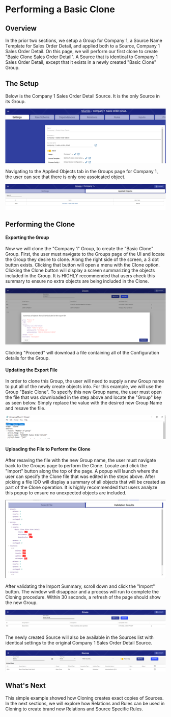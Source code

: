 # Performing a Basic Clone

## Overview

In the prior two sections, we setup a Group for Company 1, a Source Name Template for Sales Order Detail, and applied both to a Source, Company 1 Sales Order Detail. On this page, we will perform our first clone to create "Basic Clone Sales Order Detail". A Source that is identical to Company 1 Sales Order Detail, except that it exists in a newly created "Basic Clone" Group.

## The Setup

Below is the Company 1 Sales Order Detail Source. It is the only Source in its Group.

![All alone](<../../../.gitbook/assets/image (388) (1) (1).png>)

Navigating to the Applied Objects tab in the Groups page for Company 1, the user can see that there is only one assoicated object.

![Only 1 Associated Source](<../../../.gitbook/assets/image (403) (1).png>)

## Performing the Clone

#### Exporting the Group

Now we will clone the "Company 1" Group, to create the "Basic Clone" Group. First, the user must navigate to the Groups page of the UI and locate the Group they desire to clone. Along the right side of the screen, a 3 dot button exists. Clicking that button will open a menu with the Clone option. Clicking the Clone button will display a screen summarizing the objects included in the Group. It is HIGHLY recommended that users check this summary to ensure no extra objects are being included in the Clone.

![The Company 1 Clone Summary](<../../../.gitbook/assets/image (383) (1).png>)

Clicking "Proceed" will download a file containing all of the Configuration details for the Group.

#### Updating the Export File

In order to clone this Group, the user will need to supply a new Group name to put all of the newly create objects into. For this example, we will use the Group "Basic Clone". To specify this new Group name, the user must open the file that was downloaded in the step above and locate the "Group" key as seen below. Simply replace the value with the desired new Group Name and resave the file.

![The Export file with Group name updated to Basic Clone](<../../../.gitbook/assets/image (395) (1) (1) (1).png>)

#### Uploading the File to Perform the Clone

After resaving the file with the new Group name, the user must navigate back to the Groups page to perform the Clone. Locate and click the "Import" button along the top of the page. A popup will launch where the user can specify the Clone file that was edited in the steps above. After picking a file IDO will display a summary of all objects that will be created as part of the Clone operation. It is highly recommended that users analyze this popup to ensure no unexpected objects are included.

![The Import Summary](<../../../.gitbook/assets/image (399) (1) (1) (1).png>)

After validating the Import Summary, scroll down and click the "Import" button. The window will disappear and a process will run to complete the Cloning procedure. Within 30 seconds, a refresh of the page should show the new Group.&#x20;

![The newly created Group](<../../../.gitbook/assets/image (378) (1).png>)

The newly created Source will also be available in the Sources list with identical settings to the original Company 1 Sales Order Detail Source.

![The newly created Source](<../../../.gitbook/assets/image (381) (1) (1) (1).png>)



## What's Next

This simple example showed how Cloning creates exact copies of Sources. In the next sections, we will explore how Relations and Rules can be used in Cloning to create brand new Relations and Source Specific Rules.
